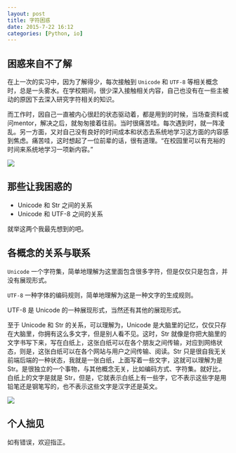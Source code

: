 ```yaml
---
layout: post
title: 字符困惑
date: 2015-7-22 16:12
categories: [Python, io]
---
```


## 困惑来自不了解

在上一次的实习中，因为了解得少，每次接触到 `Unicode` 和 `UTF-8` 等相关概念时，总是一头雾水。在学校期间，很少深入接触相关内容，自己也没有在一些主被动的原因下去深入研究字符相关的知识。

而工作时，因自己一直被内心很赶的状态驱动着，都是用到的时候，当场查资料或问mentor，解决之后，就匆匆接着往前。当时很痛苦哇。每次遇到时，就一阵凌乱。另一方面，又对自己没有良好的时间成本和状态去系统地学习这方面的内容感到焦虑。痛苦哇，这时想起了一位前辈的话，很有道理。“在校园里可以有充裕的时间来系统地学习一项新内容。”

<img src="/img/bear.png">

## 那些让我困惑的

<ul>
<li>Unicode 和 Str 之间的关系</li>
<li>Unicode 和 UTF-8 之间的关系</li>
</ul>

就举这两个我最先想到的吧。

## 各概念的关系与联系

`Unicode` 一个字符集，简单地理解为这里面包含很多字符，但是仅仅只是包含，并没有展现形式。

`UTF-8` 一种字体的编码规则，简单地理解为这是一种文字的生成规则。

UTF-8 是 Unicode 的一种展现形式，当然还有其他的展现形式。

至于 Unicode 和 Str 的关系，可以理解为，Unicode 是大脑里的记忆，仅仅只存在大脑里，你拥有这么多文字，但是别人看不见。这时，Str 就像是你把大脑里的文字书写下来，写在白纸上，这张白纸可以在各个朋友之间传输，对应到网络状态，则是，这张白纸可以在各个网站与用户之间传输、阅读。Str 只是很自我无关前端后端的一种状态，我就是一张白纸，上面写着一些文字，这就可以理解为是 Str。是很独立的一个事物，与其他概念无关，比如编码方式、字符集。就好比，白纸上的文字是就是 Str，但是，它就表示白纸上有一些字，它不表示这些字是用铅笔还是钢笔写的，也不表示这些文字是汉字还是英文。

<img src="/img/2132143248.jpg">

## 个人拙见

如有错误，欢迎指正。
